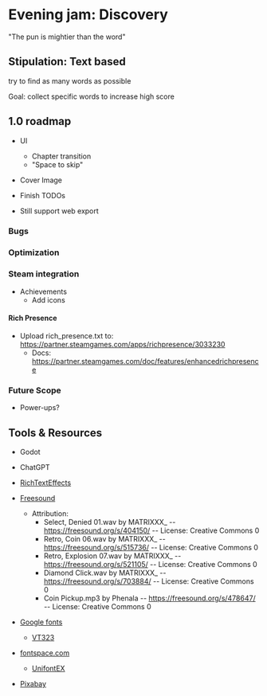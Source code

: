 # Evening jam: Discovery

"The pun is mightier than the word"

## Stipulation: Text based

try to find as many words as possible

Goal: collect specific words to increase high score

## 1.0 roadmap

- UI
  - Chapter transition
  - "Space to skip"

- Cover Image

- Finish TODOs
- Still support web export

### Bugs

### Optimization

### Steam integration

- Achievements
  - Add icons

#### Rich Presence

- Upload rich_presence.txt to: https://partner.steamgames.com/apps/richpresence/3033230
  - Docs: https://partner.steamgames.com/doc/features/enhancedrichpresence

### Future Scope

- Power-ups?

## Tools & Resources

- Godot
- ChatGPT
- [RichTextEffects](https://github.com/teebarjunk/godot-text_effects)
- [Freesound](https://freesound.org/)
  - Attribution:
    - Select, Denied 01.wav by MATRIXXX_ -- https://freesound.org/s/404150/ -- License: Creative Commons 0
    - Retro, Coin 06.wav by MATRIXXX_ -- https://freesound.org/s/515736/ -- License: Creative Commons 0
    - Retro, Explosion 07.wav by MATRIXXX_ -- https://freesound.org/s/521105/ -- License: Creative Commons 0
    - Diamond Click.wav by MATRIXXX_ -- https://freesound.org/s/703884/ -- License: Creative Commons 0
    - Coin Pickup.mp3 by Phenala -- https://freesound.org/s/478647/ -- License: Creative Commons 0
    
- [Google fonts](https://fonts.google.com/)
  - [VT323](https://fonts.google.com/specimen/VT323)
- [fontspace.com](https://www.fontspace.com/)
  - [UnifontEX](https://www.fontspace.com/unifontex-font-f26370)
- [Pixabay](https://pixabay.com/)